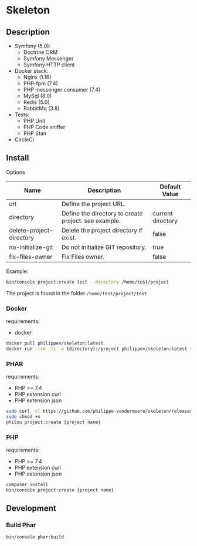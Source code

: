 # Skeleton

## Description

- Symfony (5.0):
  - Doctrine ORM 
  - Symfony Messenger
  - Symfony HTTP client
- Docker stack:
  - Nginx (1.16)
  - PHP-fpm (7.4)
  - PHP messenger consumer (7.4)
  - MySql (8.0)
  - Redis (5.0)
  - RabbitMq (3.8)
- Tests:
  - PHP Unit
  - PHP Code sniffer
  - PHP Stan
- CircleCi

## Install

Options

| Name                     | Description                                          | Default Value     |
|---                       |---                                                   |---                |
| url                      | Define the project URL.                              |                   |
| directory                | Define the directory to create project. see example. | current directory |
| delete-project-directory | Delete the project directory if exist.               | false             |
| no-initialize-git        | Do not initialize GIT repository.                    | true              |
| fix-files-owner          | Fix Files owner.                                     | false             |

Example:
```bash
bin/console project:create test --directory /home/test/project
```

The project is found in the folder `/home/test/project/test`

### Docker

requirements:
- docker

```bash
docker pull philippev/skeleton:latest
docker run --rm -ti -v {directory}:/project philippev/skeleton:latest {project name}
```

### PHAR

requirements:
- PHP >= 7.4
- PHP extension curl
- PHP extension json

```bash
sudo curl -sl https://github.com/philippe-vandermoere/skeleton/releases/download/0.2.0-rc/philou.phar -o /usr/local/bin/philou
sudo chmod +x 
philou project:create {project name}
```

### PHP

requirements:
- PHP >= 7.4
- PHP extension curl
- PHP extension json

```bash
composer install
bin/console project:create {project name}
```

## Development

### Build Phar

```bash
bin/console phar:build
```

